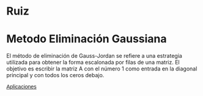 # Ruiz

# Metodo Eliminación Gaussiana

El método de eliminación de Gauss-Jordan se refiere a una estrategia utilizada para obtener la forma escalonada por filas de una matriz. El objetivo es escribir la matriz  A
  con el número 1 como entrada en la diagonal principal y con todos los ceros debajo.

  <a href="https://github.com/Ruiz2504/Ruiz/blob/main/Eliminaci%C3%B3n%20Gaussiana.zip"> <font font face = "arial"> Aplicaciones </font> </a>
